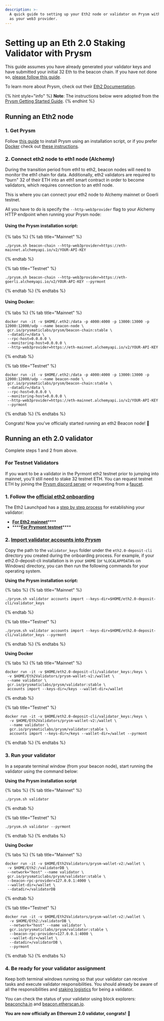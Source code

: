 ```yaml
---
description: >-
  A quick guide to setting up your Eth2 node or validator on Prysm with Alchemy
  as your web3 provider.
---
```


# Setting up an Eth 2.0 Staking Validator with Prysm

This guide assumes you have already generated your validator keys and have submitted your initial 32 Eth to the beacon chain. If you have not done so, [please follow this guide](https://docs.alchemy.com/alchemy/guides/running-an-eth2-node-with-alchemy).

To learn more about Prysm, check out their [Eth2 Documentation](https://docs.prylabs.network/docs/getting-started).

{% hint style="info" %}
**Note**: The instructions below were adopted from the [Prysm Getting Started Guide](https://docs.prylabs.network/docs/mainnet/joining-eth2).
{% endhint %}

## Running an Eth2 node <a id="running-an-eth-2-node"></a>

### 1. Get Prysm <a id="s-1-get-prysm"></a>

Follow [this guide](https://docs.prylabs.network/docs/install/install-with-script/) to install Prysm using an installation script, or if you prefer [Docker](https://docs.docker.com/get-docker/) check out [these instructions](https://docs.prylabs.network/docs/install/install-with-docker/).

### 2. Connect eth2 node to eth1 node \(Alchemy\) <a id="s-2-connect-eth-2-node-to-eth-1-node-alchemy"></a>

During the transition period from eth1 to eth2, beacon nodes will need to monitor the eth1 chain for data. Additionally, eth2 validators are required to "burn" 32 of their ETH into an eth1 smart contract in order to become validators, which requires connection to an eth1 node.

This is where you can connect your eth2 node to Alchemy mainnet or Goerli testnet.

All you have to do is specify the `--http-web3provider` flag to your Alchemy HTTP endpoint when running your Prysm node:

#### Using the Prysm installation script: <a id="using-the-prysm-installation-script"></a>

{% tabs %}
{% tab title="Mainnet" %}
```text
./prysm.sh beacon-chain --http-web3provider=https://eth-mainnet.alchemyapi.io/v2/YOUR-API-KEY
```
{% endtab %}

{% tab title="Testnet" %}
```
./prysm.sh beacon-chain --http-web3provider=https://eth-goerli.alchemyapi.io/v2/YOUR-API-KEY --pyrmont
```
{% endtab %}
{% endtabs %}

#### Using Docker:

{% tabs %}
{% tab title="Mainnet" %}
```text
docker run -it -v $HOME/.eth2:/data -p 4000:4000 -p 13000:13000 -p 12000:12000/udp --name beacon-node \
 gcr.io/prysmaticlabs/prysm/beacon-chain:stable \
 --datadir=/data \
 --rpc-host=0.0.0.0 \
 --monitoring-host=0.0.0.0 \
 --http-web3provider=https://eth-mainnet.alchemyapi.io/v2/YOUR-API-KEY
```
{% endtab %}

{% tab title="Testnet" %}
```
docker run -it -v $HOME/.eth2:/data -p 4000:4000 -p 13000:13000 -p 12000:12000/udp --name beacon-node \
 gcr.io/prysmaticlabs/prysm/beacon-chain:stable \
 --datadir=/data \
 --rpc-host=0.0.0.0 \
 --monitoring-host=0.0.0.0 \
 --http-web3provider=https://eth-mainnet.alchemyapi.io/v2/YOUR-API-KEY
 --pyrmont
```
{% endtab %}
{% endtabs %}

Congrats! Now you've officially started running an eth2 Beacon node! 🎉

## Running an eth 2.0 validator <a id="running-an-eth-2-0-validator"></a>

Complete steps 1 and 2 from above.

### For Testnet Validators

If you want to be a validator in the Pyrmont eth2 testnet prior to jumping into mainnet, you'll still need to stake 32 testnet ETH. You can request testnet ETH by joining the [Prysm discord server](https://discord.com/invite/hmq4y2P) or requesting from a [faucet](https://goerli-faucet.slock.it/). 

### 1. Follow the [official eth2 onboarding](https://launchpad.ethereum.org/overview) <a id="s-3-follow-the-official-eth-2-onboarding"></a>

The Eth2 Launchpad has a [step by step process](https://launchpad.ethereum.org/overview) for establishing your validator:

* [**For Eth2 mainnet**](https://launchpad.ethereum.org/overview)\*\*\*\*
* \*\*\*\*[**For Prymont testnet**](https://pyrmont.launchpad.ethereum.org/overview)\*\*\*\*

### 2. [Import validator accounts into Prysm](https://docs.prylabs.network/docs/mainnet/joining-eth2#step-5-import-your-validator-accounts-into-prysm) <a id="s-4-import-validator-accounts-into-prysm"></a>

Copy the path to the `validator_keys` folder under the `eth2.0-deposit-cli` directory you created during the onboarding process. For example, if your eth2.0-deposit-cli installation is in your `$HOME` \(or `%LOCALAPPDATA%` on Windows\) directory, you can then run the following commands for your operating system.

**Using the Prysm installation script:**

{% tabs %}
{% tab title="Mainnet" %}
```text
./prysm.sh validator accounts import --keys-dir=$HOME/eth2.0-deposit-cli/validator_keys
```
{% endtab %}

{% tab title="Testnet" %}
```
./prysm.sh validator accounts import --keys-dir=$HOME/eth2.0-deposit-cli/validator_keys --pyrmont
```
{% endtab %}
{% endtabs %}

**Using Docker**

{% tabs %}
{% tab title="Mainnet" %}
```text
docker run -it -v $HOME/eth2.0-deposit-cli/validator_keys:/keys \
 -v $HOME/Eth2Validators/prysm-wallet-v2:/wallet \
 --name validator \
 gcr.io/prysmaticlabs/prysm/validator:stable \
 accounts import --keys-dir=/keys --wallet-dir=/wallet
```
{% endtab %}

{% tab title="Testnet" %}
```
docker run -it -v $HOME/eth2.0-deposit-cli/validator_keys:/keys \
  -v $HOME/Eth2Validators/prysm-wallet-v2:/wallet \
  --name validator \
  gcr.io/prysmaticlabs/prysm/validator:stable \
  accounts import --keys-dir=/keys --wallet-dir=/wallet --pyrmont
```
{% endtab %}
{% endtabs %}

### 3. Run your validator <a id="s-5-run-your-validator"></a>

In a separate terminal window \(from your beacon node\), start running the validator using the command below:

**Using the Prysm installation script**

{% tabs %}
{% tab title="Mainnet" %}
```text
./prysm.sh validator
```
{% endtab %}

{% tab title="Testnet" %}
```
./prysm.sh validator --pyrmont
```
{% endtab %}
{% endtabs %}

**Using Docker**

{% tabs %}
{% tab title="Mainnet" %}
```text
docker run -it -v $HOME/Eth2Validators/prysm-wallet-v2:/wallet \
 -v $HOME/Eth2:/validatorDB \
 --network="host" --name validator \
 gcr.io/prysmaticlabs/prysm/validator:stable \
 --beacon-rpc-provider=127.0.0.1:4000 \
 --wallet-dir=/wallet \
 --datadir=/validatorDB
```
{% endtab %}

{% tab title="Testnet" %}
```
docker run -it -v $HOME/Eth2Validators/prysm-wallet-v2:/wallet \
  -v $HOME/Eth2:/validatorDB \
  --network="host" --name validator \
  gcr.io/prysmaticlabs/prysm/validator:stable \
  --beacon-rpc-provider=127.0.0.1:4000 \
  --wallet-dir=/wallet \
  --datadir=/validatorDB \
  --pyrmont
```
{% endtab %}
{% endtabs %}

### 4. Be ready for your validator assignment <a id="s-6-be-ready-for-your-validator-assignment"></a>

Keep both terminal windows running so that your validator can receive tasks and execute validator responsibilities. You should already be aware of all the responsibilities and [staking logistics](https://docs.ethhub.io/ethereum-roadmap/ethereum-2.0/proof-of-stake/#staking-logistics) for being a validator.

You can check the status of your validator using block explorers: [beaconcha.in](https://beaconcha.in/) and [beacon.etherscan.io](https://beacon.etherscan.io/).

**You are now officially an Ethereum 2.0 validator, congrats!** 🎉

